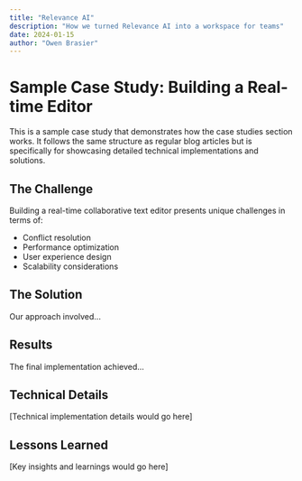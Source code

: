 ```yaml
---
title: "Relevance AI"
description: "How we turned Relevance AI into a workspace for teams"
date: 2024-01-15
author: "Owen Brasier"
---
```


# Sample Case Study: Building a Real-time Editor

This is a sample case study that demonstrates how the case studies section works. It follows the same structure as regular blog articles but is specifically for showcasing detailed technical implementations and solutions.

## The Challenge

Building a real-time collaborative text editor presents unique challenges in terms of:

- Conflict resolution
- Performance optimization
- User experience design
- Scalability considerations

## The Solution

Our approach involved...

## Results

The final implementation achieved...

## Technical Details

[Technical implementation details would go here]

## Lessons Learned

[Key insights and learnings would go here]
